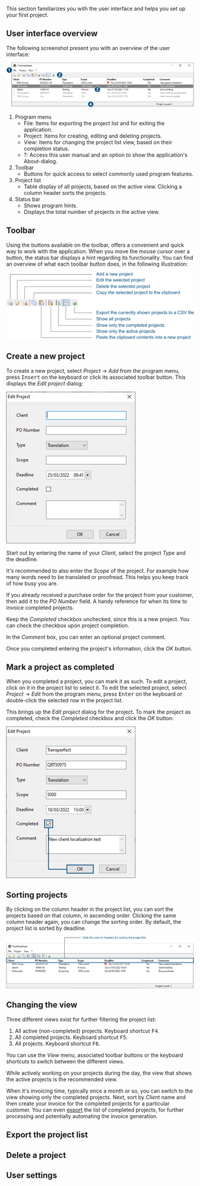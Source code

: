 This section familiarizes you with the user interface and helps you set up your first project.

## User interface overview

The following screenshot present you with an overview of the user interface:

![](images/user_interface_overview.png)

1. Program menu
    * File: Items for exporting the project list and for exiting the application. 
    * Project: Items for creating, editing and deleting projects.
    * View:  Items for changing the project list view, based on their completion status.
    * ?: Access this user manual and an option to show the application's About-dialog.
2. Toolbar
    * Buttons for quick access to select commonly used program features.
3. Project list
    * Table display of all projects, based on the active view. Clicking a column header sorts the projects.
4. Status bar
    * Shows program hints.
    * Displays the total number of projects in the active view.

## Toolbar

Using the buttons available on the toolbar, offers a convenient and quick way to work with the application. When you move the mouse cursor over a button, the status bar displays a hint regarding its functionality. You can find an overview of what each toolbar button does, in the following illustration:

![](images/toolbar_overview.png)

## Create a new project

To create a new project, select *Project* &rarr; *Add* from the program menu, press <kbd>Insert</kbd>  on the keyboard or click its associated toolbar button. This displays the *Edit project* dialog:

![](images/edit_project_dialog.png)

Start out by entering the name of your *Client*, select the project *Type* and the deadline. 

It's recommended to also enter the *Scope* of the project. For example how many words need to be translated or proofread. This helps you keep track of how busy you are. 

If you already received a purchase order for the project from your customer, then add it to the *PO Number* field. A handy reference for when its time to invoice completed projects.

Keep the *Completed* checkbox unchecked, since this is a new project. You can check the checkbox upon project completion. 

In the *Comment* box, you can enter an optional project comment. 

Once you completed entering the project's information, click the *OK* button.

## Mark a project as completed

When you completed a project, you can mark it as such. To edit a project, click on it in the project list to select it. To edit the selected project, select *Project* &rarr;  *Edit* from the program menu, press <kbd>Enter</kbd> on the keyboard or double-click the selected row in the project list.

This brings up the *Edit project* dialog for the project. To mark the project as completed, check the *Completed* checkbox and click the *OK* button:

![](images/project_mark_completed.png)



## Sorting projects

By clicking on the column header in the project list, you can sort the projects based on that column, in ascending order. Clicking the same column header again, you can change the sorting order. By default, the project list is sorted by deadline.

 ![](images/project_sorting.png)

## Changing the view

Three different views exist for further filtering the project list:

1. All active (non-completed) projects. Keyboard shortcut <kbd>F4</kbd>.
2. All completed projects. Keyboard shortcut <kbd>F5</kbd>.
3. All projects. Keyboard shortcut <kbd>F6</kbd>.

You can use the *View* menu, associated toolbar buttons or the keyboard shortcuts to switch between the different views.

While actively working on your projects during the day, the view that shows the active projects is the recommended view.

When it's invoicing time, typically once a month or so, you can switch to the view showing only the completed projects. Next, sort by *Client* name and then create your invoice for the completed projects for a particular customer. You can even [export](#export-project-list) the list of completed projects, for further processing and potentially automating the invoice generation.

## Export the project list



## Delete a project



## User settings
